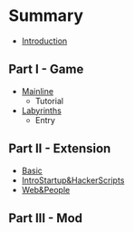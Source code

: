 # Summary

* [Introduction](README.md)

## Part I - Game
* [Mainline](mainline.md)
	* Tutorial
* [Labyrinths](labyrinths.md)
	* Entry
	
## Part II - Extension
* [Basic](extension.md)
* [IntroStartup&HackerScripts](introstartuphackerscripts.md)
* [Web&People](webpeople.md)

## Part III - Mod


